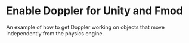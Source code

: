 # Enable Doppler for Unity and Fmod
An example of how to get Doppler working on objects that move independently from the physics engine.
